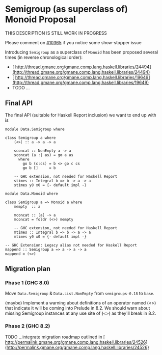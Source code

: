 # Semigroup (as superclass of) Monoid Proposal



THIS DESCRIPTION IS STILL WORK IN PROGRESS



Please comment on [\#10365](https://gitlab.staging.haskell.org/ghc/ghc/issues/10365) if you notice some show-stopper issue



Introducing `Semigroup` as a superclass of `Monoid` has been proposed several times (in reverse chronological order):


- [
  http://thread.gmane.org/gmane.comp.lang.haskell.libraries/24494](http://thread.gmane.org/gmane.comp.lang.haskell.libraries/24494)
- [
  http://thread.gmane.org/gmane.comp.lang.haskell.libraries/19649](http://thread.gmane.org/gmane.comp.lang.haskell.libraries/19649)
- TODO ...

## Final API



The final API (suitable for Haskell Report inclusion) we want to end up with is


```
module Data.Semigroup where

class Semigroup a where
    (<>) :: a -> a -> a

    sconcat :: NonEmpty a -> a
    sconcat (a :| as) = go a as
      where
        go b (c:cs) = b <> go c cs
        go b []     = b

    -- GHC extension, not needed for Haskell Report
    stimes :: Integral b => b -> a -> a
    stimes y0 x0 = {- default impl -}
```

```
module Data.Monoid where

class Semigroup a => Monoid a where
    mempty  :: a

    mconcat :: [a] -> a
    mconcat = foldr (<>) mempty

    -- GHC extension, not needed for Haskell Report
    mtimes :: Integral b => b -> a -> a
    mtimes y0 x0 = {- default impl -}

-- GHC Extension: Legacy alias not needed for Haskell Report
mappend :: Semigroup a => a -> a -> a
mappend = (<>)
```

## Migration plan


### Phase 1 (GHC 8.0)



Move `Data.Semigroup` & `Data.List.NonEmpty` from `semigroups-0.18` to `base`.



(maybe) Implement a warning about definitions of an operator named (\<\>) that indicate it will be coming into Prelude in 8.2. We should warn about missing Semigroup instances at any use site of (\<\>) as they'll break in 8.2.


### Phase 2 (GHC 8.2)



TODO ...integrate migration roadmap outlined in [
http://permalink.gmane.org/gmane.comp.lang.haskell.libraries/24526](http://permalink.gmane.org/gmane.comp.lang.haskell.libraries/24526)


